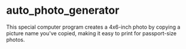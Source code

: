 # auto_photo_generator
This special computer program creates a 4x6-inch photo by copying a picture name you've copied, making it easy to print for passport-size photos.
